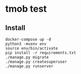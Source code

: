 # tmob test

## Install

```
docker-compose up -d
python3 -mvenv env
source env/bin/activate
pip install -r requirements.txt
./manage.py migrate
./manage.py createsuperuser
./manage.py runserver
```
